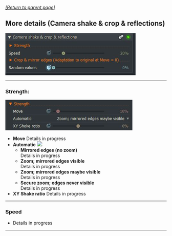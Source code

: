 *[[Return to parent page]](../README.md)*  

## More details (Camera shake & crop & reflections)
![](img2.JPG)  

---------------------------------------------

### Strength: 
![](Strength.jpg)
  - **Move**
    Details in progress  
  - **Automatic**
  ![](Automatic.jpg)
    - **Mirrored edges (no zoom)**  
      Details in progress
    - **Zoom; mirrored edges visible**  
      Details in progress
    - **Zoom; mirrored edges maybe visible**  
      Details in progress
    - **Secure zoom; edges never visible**  
       Details in progress
  - **XY Shake ratio**
    Details in progress

---------------------------------------------

### Speed
  - Details in progress

---------------------------------------------


